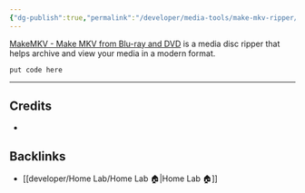 ```yaml
---
{"dg-publish":true,"permalink":"/developer/media-tools/make-mkv-ripper/","title":"MakeMKV App","created":"2025-04-09T22:14:04.411-05:00","updated":"2025-04-09T11:35:36.000-05:00"}
---
```



[MakeMKV - Make MKV from Blu-ray and DVD](https://makemkv.com/)[]() is a media disc ripper that helps archive and view your media in a modern format.

```shell
put code here
```

---
## Credits
- 

## Backlinks
- [[developer/Home Lab/Home Lab 🏠\|Home Lab 🏠]]